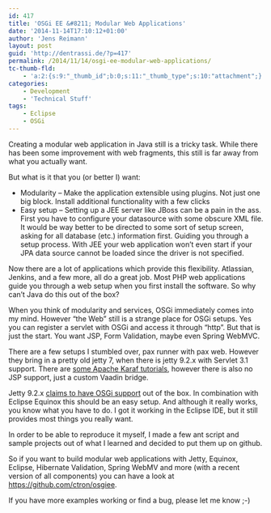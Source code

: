 ```yaml
---
id: 417
title: 'OSGi EE &#8211; Modular Web Applications'
date: '2014-11-14T17:10:12+01:00'
author: 'Jens Reimann'
layout: post
guid: 'http://dentrassi.de/?p=417'
permalink: /2014/11/14/osgi-ee-modular-web-applications/
tc-thumb-fld:
    - 'a:2:{s:9:"_thumb_id";b:0;s:11:"_thumb_type";s:10:"attachment";}'
categories:
    - Development
    - 'Technical Stuff'
tags:
    - Eclipse
    - OSGi
---
```


Creating a modular web application in Java still is a tricky task. While there has been some improvement with web fragments, this still is far away from what you actually want.

But what is it that you (or better I) want:

- Modularity – Make the application extensible using plugins. Not just one big block. Install additional functionality with a few clicks
- Easy setup – Setting up a JEE server like JBoss can be a pain in the ass. First you have to configure your datasource with some obscure XML file. It would be way better to be directed to some sort of setup screen, asking for all database (etc.) information first. Guiding you through a setup process. With JEE your web application won’t even start if your JPA data source cannot be loaded since the driver is not specified.

Now there are a lot of applications which provide this flexibility. Atlassian, Jenkins, and a few more, all do a great job. Most PHP web applications guide you through a web setup when you first install the software. So why can’t Java do this out of the box?

When you think of modularity and services, OSGi immediately comes into my mind. However “the Web” still is a strange place for OSGi setups. Yes you can register a servlet with OSGi and access it through “http”. But that is just the start. You want JSP, Form Validation, maybe even Spring WebMVC.

There are a few setups I stumbled over, pax runner with pax web. However they bring in a pretty old jetty 7, when there is jetty 9.2.x with Servlet 3.1 support. There are [some Apache Karaf tutorials](http://liquid-reality.de/display/liquid/Karaf+Tutorials), however there is also no JSP support, just a custom Vaadin bridge.

Jetty 9.2.x [claims to have OSGi support](https://www.eclipse.org/jetty/documentation/current/framework-jetty-osgi.html) out of the box. In combination with Eclipse Equinox this should be an easy setup. And although it really works, you know what you have to do. I got it working in the Eclipse IDE, but it still provides most things you really want.

In order to be able to reproduce it myself, I made a few ant script and sample projects out of what I learned and decided to put them up on github.

So if you want to build modular web applications with Jetty, Equinox, Eclipse, Hibernate Validation, Spring WebMV and more (with a recent version of all components) you can have a look at <https://github.com/ctron/osgiee>.

If you have more examples working or find a bug, please let me know ;-)